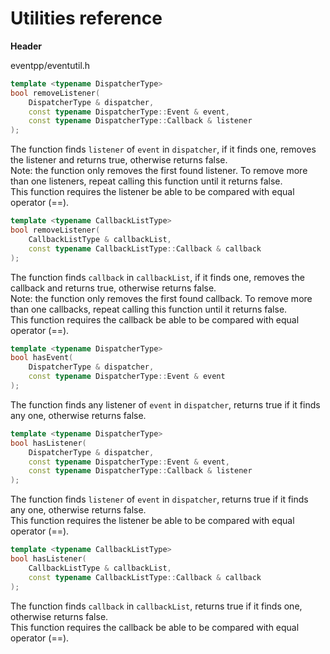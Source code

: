 # Utilities reference

**Header**

eventpp/eventutil.h

```c++
template <typename DispatcherType>
bool removeListener(
	DispatcherType & dispatcher,
	const typename DispatcherType::Event & event,
	const typename DispatcherType::Callback & listener
);
```
The function finds `listener` of `event` in `dispatcher`, if it finds one, removes the listener and returns true, otherwise returns false.  
Note: the function only removes the first found listener. To remove more than one listeners, repeat calling this function until it returns false.  
This function requires the listener be able to be compared with equal operator (==).  

```c++
template <typename CallbackListType>
bool removeListener(
	CallbackListType & callbackList,
	const typename CallbackListType::Callback & callback
);
```
The function finds `callback` in `callbackList`, if it finds one, removes the callback and returns true, otherwise returns false.  
Note: the function only removes the first found callback. To remove more than one callbacks, repeat calling this function until it returns false.  
This function requires the callback be able to be compared with equal operator (==).  

```c++
template <typename DispatcherType>
bool hasEvent(
	DispatcherType & dispatcher,
	const typename DispatcherType::Event & event
);
```
The function finds any listener of `event` in `dispatcher`, returns true if it finds any one, otherwise returns false.  

```c++
template <typename DispatcherType>
bool hasListener(
	DispatcherType & dispatcher,
	const typename DispatcherType::Event & event,
	const typename DispatcherType::Callback & listener
);
```
The function finds `listener` of `event` in `dispatcher`, returns true if it finds any one, otherwise returns false.  
This function requires the listener be able to be compared with equal operator (==).  

```c++
template <typename CallbackListType>
bool hasListener(
	CallbackListType & callbackList,
	const typename CallbackListType::Callback & callback
);
```
The function finds `callback` in `callbackList`, returns true if it finds one, otherwise returns false.  
This function requires the callback be able to be compared with equal operator (==).  
